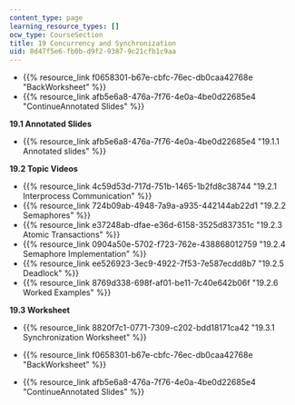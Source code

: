 ```yaml
---
content_type: page
learning_resource_types: []
ocw_type: CourseSection
title: 19 Concurrency and Synchronization
uid: 8d47f5e6-fb0b-d9f2-9387-9c21cfb1c9aa
---
```


*   {{% resource_link f0658301-b67e-cbfc-76ec-db0caa42768e "BackWorksheet" %}}
*   {{% resource_link afb5e6a8-476a-7f76-4e0a-4be0d22685e4 "ContinueAnnotated Slides" %}}

**19.1 Annotated Slides**

*   {{% resource_link afb5e6a8-476a-7f76-4e0a-4be0d22685e4 "19.1.1 Annotated slides" %}}

**19.2 Topic Videos**

*   {{% resource_link 4c59d53d-717d-751b-1465-1b2fd8c38744 "19.2.1 Interprocess Communication" %}}
*   {{% resource_link 724b09ab-4948-7a9a-a935-442144ab22d1 "19.2.2 Semaphores" %}}
*   {{% resource_link e37248ab-dfae-e36d-6158-3525d837351c "19.2.3 Atomic Transactions" %}}
*   {{% resource_link 0904a50e-5702-f723-762e-438868012759 "19.2.4 Semaphore Implementation" %}}
*   {{% resource_link ee526923-3ec9-4922-7f53-7e587ecdd8b7 "19.2.5 Deadlock" %}}
*   {{% resource_link 8769d338-698f-af01-be11-7c40e642b06f "19.2.6 Worked Examples" %}}

**19.3 Worksheet**

*   {{% resource_link 8820f7c1-0771-7309-c202-bdd18171ca42 "19.3.1 Synchronization Worksheet" %}}

*   {{% resource_link f0658301-b67e-cbfc-76ec-db0caa42768e "BackWorksheet" %}}
*   {{% resource_link afb5e6a8-476a-7f76-4e0a-4be0d22685e4 "ContinueAnnotated Slides" %}}